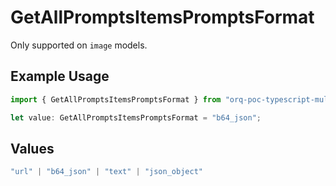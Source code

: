 # GetAllPromptsItemsPromptsFormat

Only supported on `image` models.

## Example Usage

```typescript
import { GetAllPromptsItemsPromptsFormat } from "orq-poc-typescript-multi-env-version/models/operations";

let value: GetAllPromptsItemsPromptsFormat = "b64_json";
```

## Values

```typescript
"url" | "b64_json" | "text" | "json_object"
```